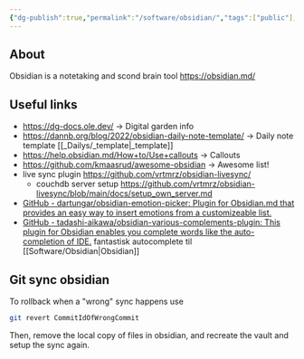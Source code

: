 ```yaml
---
{"dg-publish":true,"permalink":"/software/obsidian/","tags":["public"],"noteIcon":"1"}
---
```


## About
Obsidian is a notetaking and scond brain tool
https://obsidian.md/

## Useful links

- https://dg-docs.ole.dev/ -> Digital garden info
- https://dannb.org/blog/2022/obsidian-daily-note-template/ -> Daily note template [[_Dailys/_template\|_template]]
- https://help.obsidian.md/How+to/Use+callouts -> Callouts
- https://github.com/kmaasrud/awesome-obsidian -> Awesome list!
- live sync plugin https://github.com/vrtmrz/obsidian-livesync/
	- couchdb server setup https://github.com/vrtmrz/obsidian-livesync/blob/main/docs/setup_own_server.md
- [GitHub - dartungar/obsidian-emotion-picker: Plugin for Obsidian.md that provides an easy way to insert emotions from a customizeable list.](https://github.com/dartungar/obsidian-emotion-picker) 
- [GitHub - tadashi-aikawa/obsidian-various-complements-plugin: This plugin for Obsidian enables you complete words like the auto-completion of IDE.](https://github.com/tadashi-aikawa/obsidian-various-complements-plugin) fantastisk autocomplete til [[Software/Obsidian\|Obsidian]] 

## Git sync obsidian

To rollback when a "wrong" sync happens use 

```bash
git revert CommitIdOfWrongCommit
```
Then, remove the local copy of files in obsidian, and recreate the vault and setup the sync again.